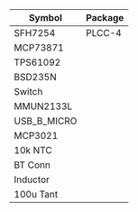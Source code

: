 |Symbol|Package|
| --- | --- |
|SFH7254|PLCC-4|
|MCP73871||
|TPS61092||
|BSD235N||
|Switch||
|MMUN2133L|
|USB_B_MICRO||
|MCP3021||
|10k NTC||
|BT Conn||
|Inductor||
|100u Tant||